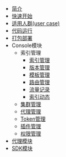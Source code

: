 - [简介](zh-cn/1.x/README.md)
- [快速开始](zh-cn/1.x/tutorial.md)
- [适用人群(user case)](zh-cn/1.x/usercase.md)
- [代码运行](zh-cn/1.x/run.md)
- [打包部署](zh-cn/1.x/deploy.md)
- Console模块
    - 索引管理
      - [索引管理](zh-cn/1.x/Console模块/索引管理/index.md)
      - [版本管理](zh-cn/1.x/Console模块/版本管理/version.md)
      - [模板管理](zh-cn/1.x/Console模块/模板管理/template.md)
      - [路由管理](zh-cn/1.x/Console模块/路由管理/route.md)
      - [流量记录](zh-cn/1.x/Console模块/流量记录/flow_record.md)
      - [索引动态](zh-cn/1.x/Console模块/索引动态/indexAudit.md)
    - [集群管理](zh-cn/1.x/Console模块/集群管理/cluster.md)
    - [代理管理](zh-cn/1.x/Console模块/代理管理/ps.md)
    - [Token管理](zh-cn/1.x/Console模块/Token管理/token.md)
    - [插件管理](zh-cn/1.x/Console模块/插件管理/plugin.md)
    - [权限管理](zh-cn/1.x/Console模块/权限管理/authorization.md)
- [代理模块](zh-cn/1.x/代理模块/pallas-search.md)
- [SDK模块](zh-cn/1.x/SDK模块/sdk.md)